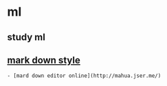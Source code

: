 # ml
## study ml
## [mark down style](https://www.jianshu.com/p/0130ad32a08d)
    - [mard down editor online](http://mahua.jser.me/)

